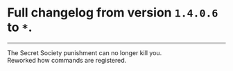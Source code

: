 # Full changelog from version `1.4.0.6` to `*`.

----------

The Secret Society punishment can no longer kill you.<br>
Reworked how commands are registered.